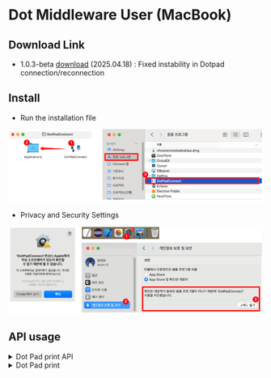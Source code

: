 # Dot Middleware User (MacBook)

## Download Link
- 1.0.3-beta <a href="https://github.com/dotincorp/dotpad-application/raw/refs/heads/main/Dot%20Middleware/Dot%20Middleware%20User/MacBook/dot-middleware-user-1.0.3-beta.dmg">download</a> (2025.04.18) : Fixed instability in Dotpad connection/reconnection


## Install
- Run the installation file
<img src="images/install-step1.png" alt="Run the installation file">

- Privacy and Security Settings
<img src="images/install-step2.png" alt="Privacy and Security Settings">

## API usage
  <details>
    <summary>Dot Pad print API</summary>  
    <pre><code>
      URL (POST) : http://127.0.0.1:8291/send
      Parameter(JSON) : {"SENDER":"CANVAS","TYPE":"PRINT_DOTPAD","MESSAGE":"Tactile hex data to be printed on 300 cells"}  
    </code></pre>
    <img src="images/postman.gif" alt="Post Man">
  </details>
  
  <details>
    <summary>Dot Pad print  </summary>  
    <img src="images/dotpad.jpg" alt="Dot Pad Print">
  </details>    
